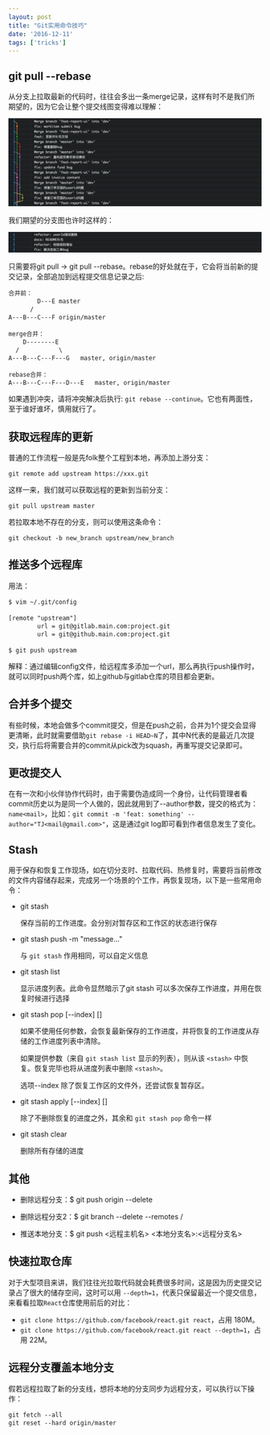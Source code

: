 ```yaml
---
layout: post
title: "Git实用命令技巧" 
date: '2016-12-11'
tags: ['tricks']
---
```


## git pull --rebase
从分支上拉取最新的代码时，往往会多出一条merge记录，这样有时不是我们所期望的，因为它会让整个提交线图变得难以理解：

![](/static/imgs/git实用命令技巧-1.png)

我们期望的分支图也许时这样的：

![](/static/imgs/git实用命令技巧-2.png)

只需要将git pull -> git pull --rebase。rebase的好处就在于，它会将当前新的提交记录，全部追加到远程提交信息记录之后:
```
合并前：
        D---E master
      /
A---B---C---F origin/master

merge合并：
    D--------E  
  /           \
A---B---C---F---G   master, origin/master

rebase合并：
A---B---C---F---D---E   master, origin/master
```

如果遇到冲突，请将冲突解决后执行: `git rebase --continue`。它也有两面性，至于谁好谁坏，慎用就行了。

## 获取远程库的更新
普通的工作流程一般是先folk整个工程到本地，再添加上游分支：
```
git remote add upstream https://xxx.git
```

这样一来，我们就可以获取远程的更新到当前分支：
```
git pull upstream master
```

若拉取本地不存在的分支，则可以使用这条命令：
```
git checkout -b new_branch upstream/new_branch
```

## 推送多个远程库
用法：

```
$ vim ~/.git/config

[remote "upstream"]
        url = git@gitlab.main.com:project.git
        url = git@github.main.com:project.git

$ git push upstream
```

解释：通过编辑config文件，给远程库多添加一个url，那么再执行push操作时，就可以同时push两个库，如上github与gitlab仓库的项目都会更新。

## 合并多个提交
有些时候，本地会做多个commit提交，但是在push之前，合并为1个提交会显得更清晰，此时就需要借助`git rebase -i HEAD~N`了，其中N代表的是最近几次提交，执行后将需要合并的commit从pick改为squash，再重写提交记录即可。

## 更改提交人
在有一次和小伙伴协作代码时，由于需要伪造成同一个身份，让代码管理者看commit历史以为是同一个人做的，因此就用到了--author参数，提交的格式为：`name<mail>`，比如：`git commit -m 'feat: something' --author="TJ<mail@gmail.com>"`，这是通过git log即可看到作者信息发生了变化。

## Stash

用于保存和恢复工作现场，如在切分支时、拉取代码、热修复时，需要将当前修改的文件内容储存起来，完成另一个场景的个工作，再恢复现场，以下是一些常用命令：

- git stash

  保存当前的工作进度。会分别对暂存区和工作区的状态进行保存

- git stash push -m "message..."

  与 `git stash` 作用相同，可以自定义信息

- git stash list

  显示进度列表。此命令显然暗示了git stash 可以多次保存工作进度，并用在恢复时候进行选择

- git stash pop [--index] [<stash>]

  如果不使用任何参数，会恢复最新保存的工作进度，并将恢复的工作进度从存储的工作进度列表中清除。

  如果提供参数（来自 `git stash list` 显示的列表），则从该 `<stash>` 中恢复。恢复完毕也将从进度列表中删除 `<stash>`。

  选项--index 除了恢复工作区的文件外，还尝试恢复暂存区。

- git stash apply [--index] [<stash>]

  除了不删除恢复的进度之外，其余和 `git stash pop` 命令一样

- git stash clear

  删除所有存储的进度

## 其他

- 删除远程分支：$ git push origin --delete <branchName>
- 删除远程分支2：$ git branch --delete --remotes <remote>/<branch>

- 推送本地分支：$ git push <远程主机名> <本地分支名>:<远程分支名>

## 快速拉取仓库

对于大型项目来讲，我们往往光拉取代码就会耗费很多时间，这是因为历史提交记录占了很大的储存空间，这时可以用 `--depth=1`，代表只保留最近一个提交信息，来看看拉取`React`仓库使用前后的对比：
- `git clone https://github.com/facebook/react.git react`，占用 180M。
- `git clone https://github.com/facebook/react.git react --depth=1`，占用 22M。

## 远程分支覆盖本地分支
假若远程拉取了新的分支线，想将本地的分支同步为远程分支，可以执行以下操作：
```
git fetch --all
git reset --hard origin/master
```

